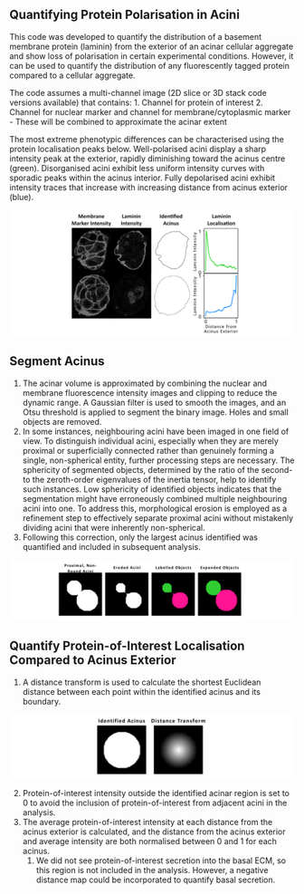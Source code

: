 ## Quantifying Protein Polarisation in Acini
This code was developed to quantify the distribution of a basement membrane protein (laminin) from the exterior of an acinar cellular aggregate and show loss of polarisation in certain experimental conditions. However, it can be used to quantify the distribution of any fluorescently tagged protein compared to a cellular aggregate.

The code assumes a multi-channel image (2D slice or 3D stack code versions available) that contains:
    1. Channel for protein of interest
    2. Channel for nuclear marker and channel for membrane/cytoplasmic marker
        - These will be combined to approximate the acinar extent

The most extreme phenotypic differences can be characterised using the protein localisation peaks below. Well-polarised acini display a sharp intensity peak at the exterior, rapidly diminishing toward the acinus centre (green). Disorganised acini exhibit less uniform intensity curves with sporadic peaks within the acinus interior. Fully depolarised acini exhibit intensity traces that increase with increasing distance from acinus exterior (blue).

![images/image.png](images/image.png)

## Segment Acinus

1. The acinar volume is approximated by combining the nuclear and membrane fluorescence intensity images and clipping to reduce the dynamic range. A Gaussian filter is used to smooth the images, and an Otsu threshold is applied to segment the binary image. Holes and small objects are removed.
2. In some instances, neighbouring acini have been imaged in one field of view. To distinguish individual acini, especially when they are merely proximal or superficially connected rather than genuinely forming a single, non-spherical entity, further processing steps are necessary. The sphericity of segmented objects, determined by the ratio of the second- to the zeroth-order eigenvalues of the inertia tensor, help to identify such instances. Low sphericity of identified objects indicates that the segmentation might have erroneously combined multiple neighbouring acini into one. To address this, morphological erosion is employed as a refinement step to effectively separate proximal acini without mistakenly dividing acini that were inherently non-spherical.
4. Following this correction, only the largest acinus identified was quantified and included in subsequent analysis. 

![images/image1.png](images/image1.png)

## Quantify Protein-of-Interest Localisation Compared to Acinus Exterior

1. A distance transform is used to calculate the shortest Euclidean distance between each point within the identified acinus and its boundary.

![images/image2.png](images/image2.png)

2. Protein-of-interest intensity outside the identified acinar region is set to 0 to avoid the inclusion of protein-of-interest from adjacent acini in the analysis.
3. The average protein-of-interest intensity at each distance from the acinus exterior is calculated, and the distance from the acinus exterior and average intensity are both normalised between 0 and 1 for each acinus.
    1. We did not see protein-of-interest secretion into the basal ECM, so this region is not included in the analysis. However, a negative distance map could be incorporated to quantify basal secretion.
